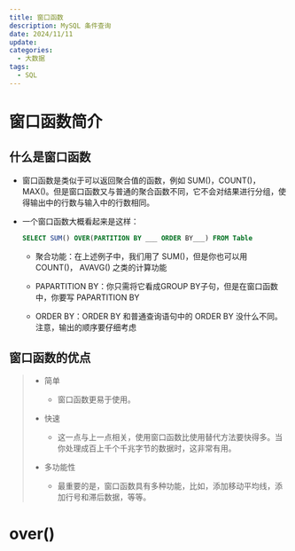 ```yaml
---
title: 窗口函数
description: MySQL 条件查询
date: 2024/11/11
update: 
categories: 
  - 大数据
tags: 
  - SQL
---
```


# 窗口函数简介

## 什么是窗口函数

- 窗口函数是类似于可以返回聚合值的函数，例如 SUM()，COUNT()，MAX()。但是窗口函数又与普通的聚合函数不同，它不会对结果进行分组，使得输出中的行数与输入中的行数相同。

- 一个窗口函数大概看起来是这样：

  ```sql
  SELECT SUM() OVER(PARTITION BY ___ ORDER BY___) FROM Table
  ```

  - 聚合功能：在上述例子中，我们用了 SUM()，但是你也可以用 COUNT()， AVAVG() 之类的计算功能

  - PAPARTITION BY：你只需将它看成GROUP BY子句，但是在窗口函数中，你要写 PAPARTITION BY
  - ORDER BY：ORDER BY 和普通查询语句中的 ORDER BY 没什么不同。注意，输出的顺序要仔细考虑

## 窗口函数的优点

> - 简单
>   - 窗口函数更易于使用。
>
> - 快速
>   - 这一点与上一点相关，使用窗口函数比使用替代方法要快得多。当你处理成百上千个千兆字节的数据时，这非常有用。
>
> - 多功能性
>   - 最重要的是，窗口函数具有多种功能，比如，添加移动平均线，添加行号和滞后数据，等等。

# over()
